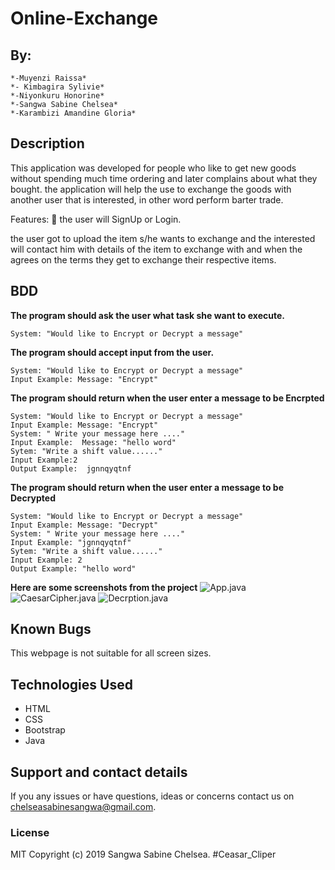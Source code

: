 # Online-Exchange

## By:
    *-Muyenzi Raissa*
    *- Kimbagira Sylivie*
    *-Niyonkuru Honorine*
    *-Sangwa Sabine Chelsea*
    *-Karambizi Amandine Gloria*

   

## Description

This application was developed for people who like to get new goods without spending much time ordering and later complains about what they bought.
the application will help the use to exchange the goods with another user that is interested, in other word perform  barter trade.

 Features:
      :iphone: the user will SignUp or Login.
        
the user got to upload the item s/he wants to exchange and the interested will contact him with details of the item to exchange with and when the agrees on the terms they get to exchange their respective items.

## BDD

**The program should ask the user what task she want to execute.**

    System: "Would like to Encrypt or Decrypt a message"

**The program should accept input from the user.**

    System: "Would like to Encrypt or Decrypt a message"
    Input Example: Message: "Encrypt"

**The program should return when the user enter a message to be Encrpted** 

    System: "Would like to Encrypt or Decrypt a message"
    Input Example: Message: "Encrypt"
    System: " Write your message here ...."
    Input Example:  Message: "hello word"
    Sytem: "Write a shift value......"
    Input Example:2
    Output Example:  jgnnqyqtnf
    
**The program should return when the user enter a message to be Decrypted** 

    System: "Would like to Encrypt or Decrypt a message"
    Input Example: Message: "Decrypt"
    System: " Write your message here ...."
    Input Example: "jgnnqyqtnf"
    Sytem: "Write a shift value......"
    Input Example: 2
    Output Example: "hello word"
 
 **Here are some screenshots from the project**
 ![App.java](src/app.png)
 ![CaesarCipher.java](src/cae.png)
 ![Decrption.java](src/dec.png)
    
## Known Bugs
This webpage is not suitable for all screen sizes.

## Technologies Used
* HTML
* CSS
* Bootstrap
* Java
 
## Support and contact details
If you any issues or have questions, ideas or concerns contact us on chelseasabinesangwa@gmail.com.

### License
MIT Copyright (c) 2019 Sangwa Sabine Chelsea. #Ceasar_Cliper 
